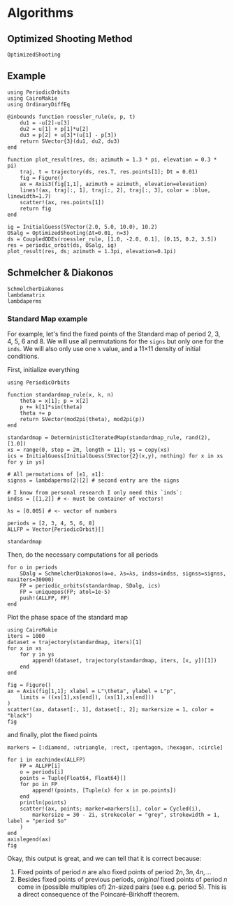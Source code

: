 # Algorithms

## Optimized Shooting Method
```@docs
OptimizedShooting
```

## Example
```@example MAIN
using PeriodicOrbits
using CairoMakie
using OrdinaryDiffEq

@inbounds function roessler_rule(u, p, t)
    du1 = -u[2]-u[3]
    du2 = u[1] + p[1]*u[2]
    du3 = p[2] + u[3]*(u[1] - p[3])
    return SVector{3}(du1, du2, du3)
end

function plot_result(res, ds; azimuth = 1.3 * pi, elevation = 0.3 * pi)
    traj, t = trajectory(ds, res.T, res.points[1]; Dt = 0.01)
    fig = Figure()
    ax = Axis3(fig[1,1], azimuth = azimuth, elevation=elevation)
    lines!(ax, traj[:, 1], traj[:, 2], traj[:, 3], color = :blue, linewidth=1.7)
    scatter!(ax, res.points[1])
    return fig
end

ig = InitialGuess(SVector(2.0, 5.0, 10.0), 10.2)
OSalg = OptimizedShooting(Δt=0.01, n=3)
ds = CoupledODEs(roessler_rule, [1.0, -2.0, 0.1], [0.15, 0.2, 3.5])
res = periodic_orbit(ds, OSalg, ig)
plot_result(res, ds; azimuth = 1.3pi, elevation=0.1pi)
```
## Schmelcher & Diakonos

```@docs
SchmelcherDiakonos
lambdamatrix
lambdaperms
```

### Standard Map example
For example, let's find the fixed points of the Standard map of period 2, 3, 4, 5, 6
and 8. We will use all permutations for the `signs` but only one for the `inds`.
We will also only use one `λ` value, and a 11×11 density of initial conditions.

First, initialize everything
```@example MAIN
using PeriodicOrbits

function standardmap_rule(x, k, n)
    theta = x[1]; p = x[2]
    p += k[1]*sin(theta)
    theta += p
    return SVector(mod2pi(theta), mod2pi(p))
end

standardmap = DeterministicIteratedMap(standardmap_rule, rand(2), [1.0])
xs = range(0, stop = 2π, length = 11); ys = copy(xs)
ics = InitialGuess[InitialGuess(SVector{2}(x,y), nothing) for x in xs for y in ys]

# All permutations of [±1, ±1]:
signss = lambdaperms(2)[2] # second entry are the signs

# I know from personal research I only need this `inds`:
indss = [[1,2]] # <- must be container of vectors!

λs = [0.005] # <- vector of numbers

periods = [2, 3, 4, 5, 6, 8]
ALLFP = Vector{PeriodicOrbit}[]

standardmap
```
Then, do the necessary computations for all periods

```@example MAIN
for o in periods
    SDalg = SchmelcherDiakonos(o=o, λs=λs, indss=indss, signss=signss, maxiters=30000)
    FP = periodic_orbits(standardmap, SDalg, ics)
    FP = uniquepos(FP; atol=1e-5)
    push!(ALLFP, FP)
end
```

Plot the phase space of the standard map
```@example MAIN
using CairoMakie
iters = 1000
dataset = trajectory(standardmap, iters)[1]
for x in xs
    for y in ys
        append!(dataset, trajectory(standardmap, iters, [x, y])[1])
    end
end

fig = Figure()
ax = Axis(fig[1,1]; xlabel = L"\theta", ylabel = L"p",
    limits = ((xs[1],xs[end]), (xs[1],xs[end]))
)
scatter!(ax, dataset[:, 1], dataset[:, 2]; markersize = 1, color = "black")
fig
```

and finally, plot the fixed points
```@example MAIN
markers = [:diamond, :utriangle, :rect, :pentagon, :hexagon, :circle]

for i in eachindex(ALLFP)
    FP = ALLFP[i]
    o = periods[i]
    points = Tuple{Float64, Float64}[]
    for po in FP
        append!(points, [Tuple(x) for x in po.points])
    end
    println(points)
    scatter!(ax, points; marker=markers[i], color = Cycled(i),
        markersize = 30 - 2i, strokecolor = "grey", strokewidth = 1, label = "period $o"
    )
end
axislegend(ax)
fig
```

Okay, this output is great, and we can tell that it is correct because:

1. Fixed points of period $n$ are also fixed points of period $2n, 3n, 4n, ...$
2. Besides fixed points of previous periods, *original* fixed points of
   period $n$ come in (possible multiples of) $2n$-sized pairs (see e.g. period 5).
   This is a direct consequence of the Poincaré–Birkhoff theorem.